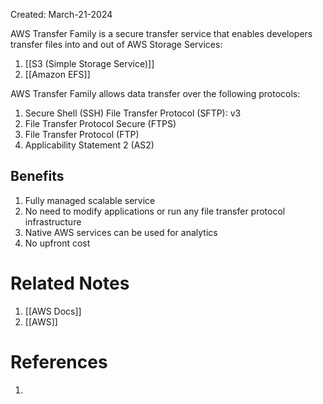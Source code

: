 Created: March-21-2024

AWS Transfer Family is a secure transfer service that enables developers transfer files into and out of AWS Storage Services:

1. [[S3 (Simple Storage Service)]]
2. [[Amazon EFS]]

AWS Transfer Family allows data transfer over the following protocols:

1. Secure Shell (SSH) File Transfer Protocol (SFTP): v3
2. File Transfer Protocol Secure (FTPS)
3. File Transfer Protocol (FTP)
4. Applicability Statement 2 (AS2)
## Benefits

1. Fully managed scalable service
2. No need to modify applications or run any file transfer protocol infrastructure
3. Native AWS services can be used for analytics
4. No upfront cost
# Related Notes

1. [[AWS Docs]]
2. [[AWS]]
# References

1. 